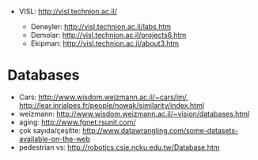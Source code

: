 - VISL: http://visl.technion.ac.il/

	- Deneyler: http://visl.technion.ac.il/labs.htm
	- Demolar: http://visl.technion.ac.il/projects6.htm
	- Ekipman: http://visl.technion.ac.il/about3.htm


# Databases

- Cars: http://www.wisdom.weizmann.ac.il/~cars/im/, http://lear.inrialpes.fr/people/nowak/similarity/index.html
- weizmann: http://www.wisdom.weizmann.ac.il/~vision/databases.html
- aging: http://www.fgnet.rsunit.com/
- çok sayıda/çeşitte: http://www.datawrangling.com/some-datasets-available-on-the-web
- pedestrian vs: http://robotics.csie.ncku.edu.tw/Database.htm
